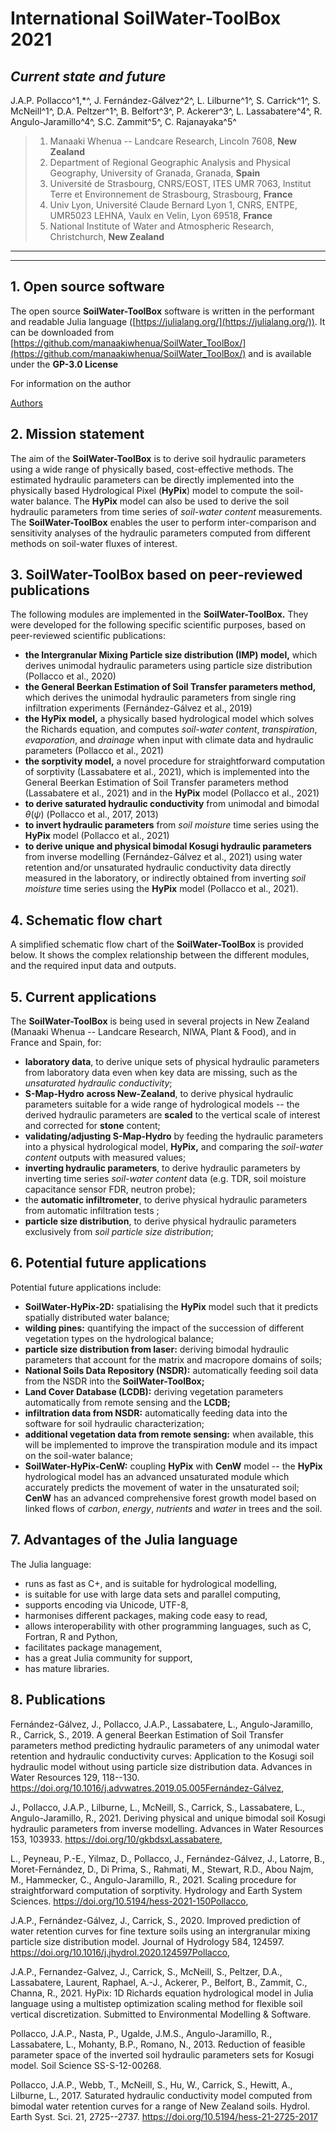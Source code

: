 # International SoilWater-ToolBox 2021

## *Current state and future*



J.A.P. Pollacco^1,\*^, J. Fernández-Gálvez^2^, L. Lilburne^1^, S. Carrick^1^, S. McNeill^1^, D.A. Peltzer^1^, B. Belfort^3^, P. Ackerer^3^, L. Lassabatere^4^, R. Angulo-Jaramillo^4^, S.C. Zammit^5^, C. Rajanayaka^5^

> 1. Manaaki Whenua -- Landcare Research, Lincoln 7608, **New Zealand**
> 2. Department of Regional Geographic Analysis and Physical Geography, University of Granada, Granada, **Spain**
> 3. Université de Strasbourg, CNRS/EOST, ITES UMR 7063, Institut Terre et Environnement de Strasbourg, Strasbourg, **France**
> 4. Univ Lyon, Université Claude Bernard Lyon 1, CNRS, ENTPE, UMR5023 LEHNA, Vaulx en Velin, Lyon 69518, **France**
> 5. National Institute of Water and Atmospheric Research, Christchurch, **New Zealand**

---

---

## 1. Open source software

The open source **SoilWater-ToolBox** software is written in the performant and readable Julia language ([https://julialang.org/](https://julialang.org/)). It can be downloaded from [https://github.com/manaakiwhenua/SoilWater_ToolBox/](https://github.com/manaakiwhenua/SoilWater_ToolBox/) and is available under the **GP-3.0 License**


For information on the author

[Authors](https://manaakiwhenua.github.io/SoilWater_ToolBox/)


## 2. Mission statement

The aim of the **SoilWater-ToolBox** is to derive soil hydraulic parameters using a wide range of physically based, cost-effective methods. The estimated hydraulic parameters can be directly implemented into the physically based Hydrological Pixel (**HyPix**) model to compute the soil-water balance. The **HyPix** model can also be used to derive the soil hydraulic parameters from time series of *soil-water content* measurements. The **SoilWater-ToolBox** enables the user to perform inter-comparison and sensitivity analyses of the hydraulic parameters computed from different methods on soil-water fluxes of interest.

## 3.  SoilWater-ToolBox based on peer-reviewed publications

The following modules are implemented in the **SoilWater-ToolBox.** They were developed for the following specific scientific purposes, based on peer-reviewed scientific publications:

- **the Intergranular Mixing Particle size distribution (IMP) model,** which derives unimodal hydraulic parameters using particle size distribution (Pollacco et al., 2020)
- **the General Beerkan Estimation of Soil Transfer parameters method,** which derives the unimodal hydraulic parameters from single ring infiltration experiments (Fernández-Gálvez et al., 2019)
- **the HyPix model,** a physically based hydrological model which solves the Richards equation, and computes *soil-water content*, *transpiration*, *evaporation*, and *drainage* when input with climate data and hydraulic parameters (Pollacco et al., 2021)
- **the sorptivity model,** a novel procedure for straightforward computation of sorptivity (Lassabatere et al., 2021), which is implemented into the General Beerkan Estimation of Soil Transfer parameters method (Lassabatere et al., 2021) and in the **HyPix** model (Pollacco et al., 2021)
- **to derive saturated hydraulic conductivity** from unimodal and bimodal *θ*(*ψ*) (Pollacco et al., 2017, 2013)
- **to invert hydraulic parameters** from *soil moisture* time series using the **HyPix** model (Pollacco et al., 2021)
- **to derive unique and physical bimodal Kosugi hydraulic parameters** from inverse modelling (Fernández-Gálvez et al., 2021) using water retention and/or unsaturated hydraulic conductivity data directly measured in the laboratory, or indirectly obtained from inverting *soil moisture* time series using the **HyPix** model (Pollacco et al., 2021).

## 4.  Schematic flow chart

A simplified schematic flow chart of the **SoilWater-ToolBox** is provided below. It shows the complex relationship between the different modules, and the required input data and outputs.


## 5.  Current applications

The **SoilWater-ToolBox** is being used in several projects in New Zealand (Manaaki Whenua -- Landcare Research, NIWA, Plant & Food), and in France and Spain, for:

- **laboratory data**, to derive unique sets of physical hydraulic parameters from laboratory data even when key data are missing, such as the *unsaturated hydraulic conductivity*;
- **S-Map-Hydro** **across New-Zealand**, to derive physical hydraulic parameters suitable for a wide range of hydrological models -- the derived hydraulic parameters are **scaled** to the vertical scale of interest and corrected for **stone** content;
- **validating/adjusting S-Map-Hydro** by feeding the hydraulic parameters into a physical hydrological model, **HyPix,** and comparing the *soil-water content* outputs with measured values;
- **inverting hydraulic parameters**, to derive hydraulic parameters by inverting time series *soil-water content* data (e.g. TDR, soil moisture capacitance sensor FDR, neutron probe);
- the **automatic infiltrometer**, to derive physical hydraulic parameters from automatic infiltration tests ;
- **particle size distribution**, to derive physical hydraulic parameters exclusively from *soil particle size distribution*;

## 6.  Potential future applications

Potential future applications include:

- **SoilWater-HyPix-2D:** spatialising the **HyPix** model such that it predicts spatially distributed water balance;
- **wilding pines:** quantifying the impact of the succession of different vegetation types on the hydrological balance;
- **particle size distribution from laser:** deriving bimodal hydraulic parameters that account for the matrix and macropore domains of soils;
- **National Soils Data Repository (NSDR):** automatically feeding soil data from the NSDR into the **SoilWater-ToolBox;**
- **Land Cover Database (LCDB):** deriving vegetation parameters automatically from remote sensing and the **LCDB;**
- **infiltration data from NSDR:** automatically feeding data into the software for soil hydraulic characterization;
- **additional vegetation data from remote sensing:** when available, this will be implemented to improve the transpiration module and its impact on the soil-water balance;
- **SoilWater-HyPix-CenW:** coupling **HyPix** with **CenW** model -- the **HyPix** hydrological model has an advanced unsaturated module which accurately predicts the movement of water in the unsaturated soil; **CenW** has an advanced comprehensive forest growth model based on linked flows of *carbon*, *energy*, *nutrients* and *water* in trees and the soil.

## 7.  Advantages of the Julia language

The Julia language:

- runs as fast as C+, and is suitable for hydrological modelling,
- is suitable for use with large data sets and parallel computing,
- supports encoding via Unicode, UTF-8,
- harmonises different packages, making code easy to read,
- allows interoperability with other programming languages, such as C, Fortran, R and Python,
- facilitates package management,
- has a great Julia community for support,
- has mature libraries.

## 8.  Publications

Fernández-Gálvez, J., Pollacco, J.A.P., Lassabatere, L., Angulo-Jaramillo, R., Carrick, S., 2019. A general Beerkan Estimation of Soil Transfer parameters method predicting hydraulic parameters of any unimodal water retention and hydraulic conductivity curves: Application to the Kosugi soil hydraulic model without using particle size distribution data. Advances in Water Resources 129, 118--130. https://doi.org/10.1016/j.advwatres.2019.05.005Fernández-Gálvez,

J., Pollacco, J.A.P., Lilburne, L., McNeill, S., Carrick, S., Lassabatere, L., Angulo-Jaramillo, R., 2021. Deriving physical and unique bimodal soil Kosugi hydraulic parameters from inverse modelling. Advances in Water Resources 153, 103933. https://doi.org/10/gkbdsxLassabatere,

L., Peyneau, P.-E., Yilmaz, D., Pollacco, J., Fernández-Gálvez, J., Latorre, B., Moret-Fernández, D., Di Prima, S., Rahmati, M., Stewart, R.D., Abou Najm, M., Hammecker, C., Angulo-Jaramillo, R., 2021. Scaling procedure for straightforward computation of sorptivity. Hydrology and Earth System Sciences. https://doi.org/10.5194/hess-2021-150Pollacco,

J.A.P., Fernández-Gálvez, J., Carrick, S., 2020. Improved prediction of water retention curves for fine texture soils using an intergranular mixing particle size distribution model. Journal of Hydrology 584, 124597. https://doi.org/10.1016/j.jhydrol.2020.124597Pollacco,

J.A.P., Fernandez-Galvez, J., Carrick, S., McNeill, S., Peltzer, D.A., Lassabatere, Laurent, Raphael, A.-J., Ackerer, P., Belfort, B., Zammit, C., Channa, R., 2021. HyPix: 1D Richards equation hydrological model in Julia language using a multistep optimization scaling method for flexible soil vertical discretization. Submitted to Environmental Modelling & Software.

Pollacco, J.A.P., Nasta, P., Ugalde, J.M.S., Angulo-Jaramillo, R., Lassabatere, L., Mohanty, B.P., Romano, N., 2013. Reduction of feasible parameter space of the inverted soil hydraulic parameters sets for Kosugi model. Soil Science SS-S-12-00268.

Pollacco, J.A.P., Webb, T., McNeill, S., Hu, W., Carrick, S., Hewitt, A., Lilburne, L., 2017. Saturated hydraulic conductivity model computed from bimodal water retention curves for a range of New Zealand soils. Hydrol. Earth Syst. Sci. 21, 2725--2737. https://doi.org/10.5194/hess-21-2725-2017
